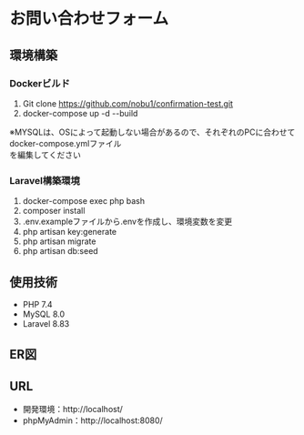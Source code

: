 # お問い合わせフォーム

## 環境構築
### Dockerビルド

1. Git clone https://github.com/nobu1/confirmation-test.git
1. docker-compose up -d --build

※MYSQLは、OSによって起動しない場合があるので、それぞれのPCに合わせてdocker-compose.ymlファイル  
を編集してください

### Laravel構築環境

1. docker-compose exec php bash
1. composer install
1. .env.exampleファイルから.envを作成し、環境変数を変更
1. php artisan key:generate
1. php artisan migrate
1. php artisan db:seed

## 使用技術

- PHP 7.4
- MySQL 8.0
- Laravel 8.83

## ER図


## URL

- 開発環境：http://localhost/
- phpMyAdmin：http://localhost:8080/